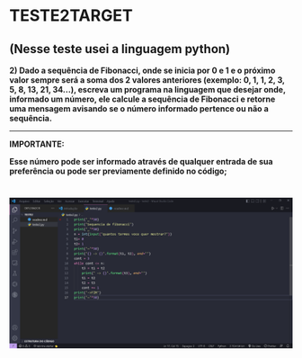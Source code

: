 # TESTE2TARGET

## (Nesse teste usei a linguagem python)


**2) Dado a sequência de Fibonacci, onde se inicia por 0 e 1 e o próximo valor sempre será a soma dos 2 valores anteriores (exemplo: 0, 1, 1, 2, 3, 5, 8, 13, 21, 34...), escreva um programa na linguagem que desejar onde, informado um número, ele calcule a sequência de Fibonacci e retorne uma mensagem avisando se o número informado pertence ou não a sequência.**

---

**IMPORTANTE:**

**Esse número pode ser informado através de qualquer entrada de sua preferência ou pode ser previamente definido no código;**

<h1 align="center">
  <img alt="readme" title="Readme" src="./imgteste2.png"/>
</h1>